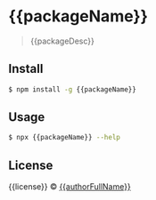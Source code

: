 # {{packageName}}

> {{packageDesc}}

## Install

```bash
$ npm install -g {{packageName}}
```

## Usage

```bash
$ npx {{packageName}} --help
```

## License

{{license}} © [{{authorFullName}}](https://github.com/{{authorGithubHandle}})